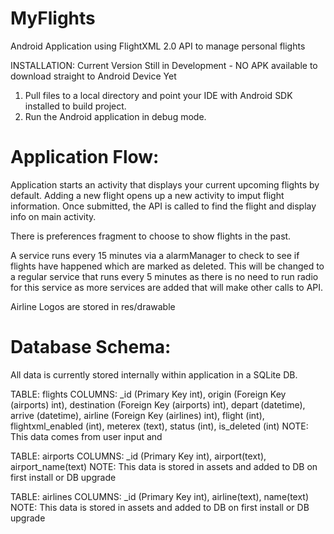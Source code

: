 MyFlights
=========

Android Application using FlightXML 2.0 API to manage personal flights

INSTALLATION: Current Version Still in Development - NO APK available to download straight to Android Device Yet

1. Pull files to a local directory and point your IDE with Android SDK installed to build project.
2. Run the Android application in debug mode.

Application Flow:
=================

Application starts an activity that displays your current upcoming flights by default. Adding a new flight opens up a
new activity to imput flight information. Once submitted, the API is called to find the flight and display info on main 
activity.

There is preferences fragment to choose to show flights in the past.

A service runs every 15 minutes via a alarmManager to check to see if flights have happened which are marked as deleted. 
This will be changed to a regular service that runs every 5 minutes as there is no need to run radio for this 
service as more services are added that will make other calls to API.

Airline Logos are stored in res/drawable

Database Schema:
================

All data is currently stored internally within application in a SQLite DB.

TABLE: flights
COLUMNS: _id (Primary Key int), origin (Foreign Key (airports) int), destination (Foreign Key (airports) int), 
depart (datetime), arrive (datetime), airline (Foreign Key (airlines) int), flight (int), flightxml_enabled (int),
meterex (text), status (int), is_deleted (int)
NOTE: This data comes from user input and 

TABLE: airports
COLUMNS: _id (Primary Key int), airport(text), airport_name(text)
NOTE: This data is stored in assets and added to DB on first install or DB upgrade

TABLE: airlines
COLUMNS: _id (Primary Key int), airline(text), name(text)
NOTE: This data is stored in assets and added to DB on first install or DB upgrade








